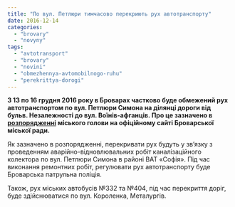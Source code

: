 ```yaml
---
title: "По вул. Петлюри тимчасово перекриють рух автотранспорту"
date: 2016-12-14
categories: 
  - "brovary"
  - "novyny"
tags: 
  - "avtotransport"
  - "brovary"
  - "novini"
  - "obmezhennya-avtomobilnogo-ruhu"
  - "perekrittya-dorogi"
---
```


**З 13 по 16 грудня 2016 року в Броварах частково буде обмежений рух автотранспортом по вул. Петлюри Симона на ділянці дороги від бульв. Незалежності до вул. Воїнів-афганців. Про це зазначено в [розпорядженні](http://brovary-rada.gov.ua/documents/26317.html) міського голови на офіційному сайті Броварської міської ради.**

Як зазначено в розпорядженні, перекривати рух будуть у зв’язку з проведенням аварійно-відновлювальних робіт каналізаційного колектора по вул. Петлюри Симона в районі ВАТ «Софія». Під час виконання ремонтних робіт, регулювати рух автотранспорту буде Броварська патрульна поліція.

Також, рух міських автобусів №332 та №404, під час перекриття доріг, буде здійснюватися по вул. Короленка, Металургів.
